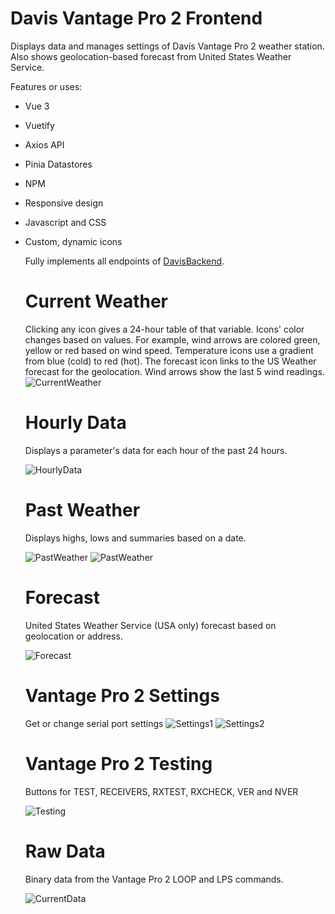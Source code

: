 # Davis Vantage Pro 2 Frontend

Displays data and manages settings of Davis Vantage Pro 2 weather station. Also shows geolocation-based forecast from
United States Weather Service. 

Features or uses:
* Vue 3
* Vuetify
* Axios API
* Pinia Datastores
* NPM
* Responsive design
* Javascript and CSS
* Custom, dynamic icons

  Fully implements all endpoints of [DavisBackend]().

  # Current Weather
  Clicking any icon gives a 24-hour table of that variable. Icons' color changes based on values. For example, wind arrows are colored green, yellow or red based on wind speed. Temperature icons use a gradient from blue (cold) to red (hot). The forecast icon links to the US Weather forecast for the geolocation. Wind arrows show the last 5 wind readings. 
  ![CurrentWeather](/images/CurrentWeather.png)

  # Hourly Data
  Displays a parameter's data for each hour of the past 24 hours.
  
  ![HourlyData](/images/ParameterHourly.png)
  
  # Past Weather
  Displays highs, lows and summaries based on a date.
  
  ![PastWeather](/images/DailyRecord1.png)
   ![PastWeather](/images/DailyRecord2.png)
  
  # Forecast
  United States Weather Service (USA only) forecast based on geolocation or address.
  
  ![Forecast](/images/Forecast.png)
  
  # Vantage Pro 2 Settings
  Get or change serial port settings
  ![Settings1](/images/Settings1.png)
  ![Settings2](/images/Settings2.png)
  

  # Vantage Pro 2 Testing
  Buttons for TEST, RECEIVERS, RXTEST, RXCHECK, VER and NVER
  
  ![Testing](/images/Testing.png)
  
  # Raw Data
  Binary data from the Vantage Pro 2 LOOP and LPS commands.
  
  ![CurrentData](/images/CurrentData.png)
  

  
 
